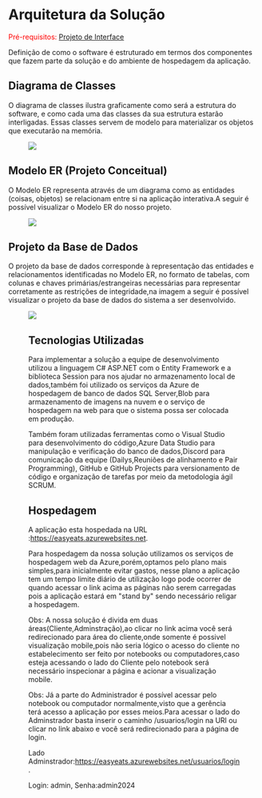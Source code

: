 # Arquitetura da Solução

<span style="color:red">Pré-requisitos: <a href="3-Projeto de Interface.md"> Projeto de Interface</a></span>



Definição de como o software é estruturado em termos dos componentes que fazem parte da solução e do ambiente de hospedagem da aplicação.

## Diagrama de Classes

O diagrama de classes ilustra graficamente como será a estrutura do software, e como cada uma das classes da sua estrutura estarão interligadas. Essas classes servem de modelo para materializar os objetos que executarão na memória.

<figure> 
  <img src="https://github.com/ICEI-PUC-Minas-PMV-ADS/pmv-ads-2024-1-e2-proj-int-t7-grupo-gerenciador-de-pedidos/blob/main/docs/img/DiagramadeClasse2.png" alt"Diagrama de Classe">
</figure>

## Modelo ER (Projeto Conceitual)

O Modelo ER representa através de um diagrama como as entidades (coisas, objetos) se relacionam entre si na aplicação interativa.A seguir é possível visualizar o Modelo ER do nosso projeto.

<figure> 
  <img src="https://github.com/ICEI-PUC-Minas-PMV-ADS/pmv-ads-2024-1-e2-proj-int-t7-grupo-gerenciador-de-pedidos/blob/main/docs/img/MER.png" alt"Modelo de entidade e relacionamento">
</figure>


## Projeto da Base de Dados

O projeto da base de dados corresponde à representação das entidades e relacionamentos identificadas no Modelo ER, no formato de tabelas, com colunas e chaves primárias/estrangeiras necessárias para representar corretamente as restrições de integridade,na imagem a seguir é possível visualizar o projeto da base de dados do sistema a ser desenvolvido.
 

<figure> 
  <img src="https://github.com/ICEI-PUC-Minas-PMV-ADS/pmv-ads-2024-1-e2-proj-int-t7-grupo-gerenciador-de-pedidos/blob/main/docs/img/projetoBD.png" alt"Projeto da base de dados">

## Tecnologias Utilizadas

Para implementar a solução a equipe de desenvolvimento utilizou a linguagem C# ASP.NET com o Entity Framework e a biblioteca Session para nos ajudar no armazenamento local de dados,também foi utilizado os serviços da Azure de hospedagem de banco de dados SQL Server,Blob para armazenamento de imagens na nuvem e o serviço de hospedagem na web para que o sistema possa ser colocada em produção.


Também foram utilizadas ferramentas como o Visual Studio para desenvolvimento do código,Azure Data Studio para manipulação e verificação do banco de dados,Discord para comunicação da equipe
(Dailys,Reuniões de alinhamento e Pair Programming), GitHub e GitHub Projects para versionamento de código e organização de tarefas por meio da metodologia ágil SCRUM.

## Hospedagem

A aplicação esta hospedada na URL :<a href="https://easyeats.azurewebsites.net/?mesa=10">https://easyeats.azurewebsites.net</a>.

Para hospedagem da nossa solução utilizamos os serviços de hospedagem web da Azure,porém,optamos pelo plano mais simples,para inicialmente evitar gastos, nesse plano a aplicação tem um tempo limite diário de utilização logo pode ocorrer de quando acessar o link acima as páginas não serem carregadas pois a aplicação estará em "stand by" sendo necessário religar a hospedagem.

Obs: A nossa solução é divida em duas áreas(Cliente,Adminstração),ao clicar no link acima você será redirecionado para área do cliente,onde somente é possivel visualização mobile,pois não seria lógico o 
acesso do cliente no estabelecimento ser feito por notebooks ou computadores,caso esteja acessando o lado do Cliente pelo notebook será necessário inspecionar a página e acionar a visualização mobile.

Obs: Já a parte do Administrador é possível acessar pelo notebook ou computador normalmente,visto que a gerência terá acesso a aplicação por esses meios.Para acessar o lado do Adminstrador basta inserir
o caminho /usuarios/login na URl ou clicar no link abaixo e você será redirecionado para a página de login. 


Lado Adminstrador:<a href="https://easyeats.azurewebsites.net/usuarios/login">https://easyeats.azurewebsites.net/usuarios/login</a>.

Login: admin,  Senha:admin2024
